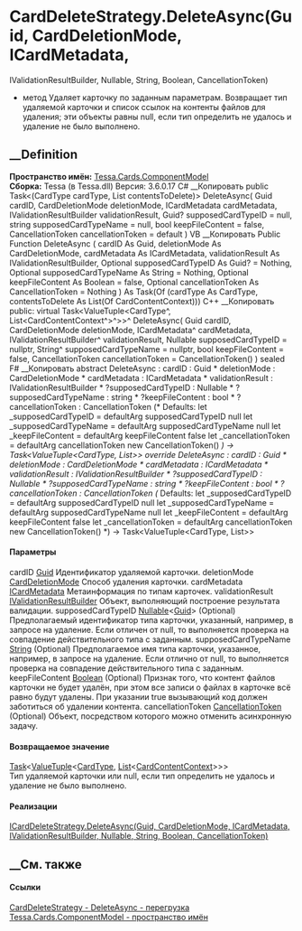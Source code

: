 # CardDeleteStrategy.DeleteAsync(Guid, CardDeletionMode, ICardMetadata,
IValidationResultBuilder, Nullable<Guid>, String, Boolean, CancellationToken)
- метод
Удаляет карточку по заданным параметрам. Возвращает тип удаляемой карточки и
список ссылок на контенты файлов для удаления; эти объекты равны null, если
тип определить не удалось и удаление не было выполнено.
## __Definition
 **Пространство имён:**
[Tessa.Cards.ComponentModel](N_Tessa_Cards_ComponentModel.htm)  
 **Сборка:** Tessa (в Tessa.dll) Версия: 3.6.0.17
C# __Копировать
     public Task<(CardType cardType, List<CardContentContext> contentsToDelete)> DeleteAsync(
    	Guid cardID,
    	CardDeletionMode deletionMode,
    	ICardMetadata cardMetadata,
    	IValidationResultBuilder validationResult,
    	Guid? supposedCardTypeID = null,
    	string supposedCardTypeName = null,
    	bool keepFileContent = false,
    	CancellationToken cancellationToken = default
    )
VB __Копировать
     Public Function DeleteAsync ( 
    	cardID As Guid,
    	deletionMode As CardDeletionMode,
    	cardMetadata As ICardMetadata,
    	validationResult As IValidationResultBuilder,
    	Optional supposedCardTypeID As Guid? = Nothing,
    	Optional supposedCardTypeName As String = Nothing,
    	Optional keepFileContent As Boolean = false,
    	Optional cancellationToken As CancellationToken = Nothing
    ) As Task(Of (cardType As CardType, contentsToDelete As List(Of CardContentContext)))
C++ __Копировать
     public:
    virtual Task<ValueTuple<CardType^, List<CardContentContext^>^>>^ DeleteAsync(
    	Guid cardID, 
    	CardDeletionMode deletionMode, 
    	ICardMetadata^ cardMetadata, 
    	IValidationResultBuilder^ validationResult, 
    	Nullable<Guid> supposedCardTypeID = nullptr, 
    	String^ supposedCardTypeName = nullptr, 
    	bool keepFileContent = false, 
    	CancellationToken cancellationToken = CancellationToken()
    ) sealed
F# __Копировать
     abstract DeleteAsync : 
            cardID : Guid * 
            deletionMode : CardDeletionMode * 
            cardMetadata : ICardMetadata * 
            validationResult : IValidationResultBuilder * 
            ?supposedCardTypeID : Nullable<Guid> * 
            ?supposedCardTypeName : string * 
            ?keepFileContent : bool * 
            ?cancellationToken : CancellationToken 
    (* Defaults:
            let _supposedCardTypeID = defaultArg supposedCardTypeID null
            let _supposedCardTypeName = defaultArg supposedCardTypeName null
            let _keepFileContent = defaultArg keepFileContent false
            let _cancellationToken = defaultArg cancellationToken new CancellationToken()
    *)
    -> Task<ValueTuple<CardType, List<CardContentContext>>> 
    override DeleteAsync : 
            cardID : Guid * 
            deletionMode : CardDeletionMode * 
            cardMetadata : ICardMetadata * 
            validationResult : IValidationResultBuilder * 
            ?supposedCardTypeID : Nullable<Guid> * 
            ?supposedCardTypeName : string * 
            ?keepFileContent : bool * 
            ?cancellationToken : CancellationToken 
    (* Defaults:
            let _supposedCardTypeID = defaultArg supposedCardTypeID null
            let _supposedCardTypeName = defaultArg supposedCardTypeName null
            let _keepFileContent = defaultArg keepFileContent false
            let _cancellationToken = defaultArg cancellationToken new CancellationToken()
    *)
    -> Task<ValueTuple<CardType, List<CardContentContext>>> 
#### Параметры
cardID [Guid](https://learn.microsoft.com/dotnet/api/system.guid)
    Идентификатор удаляемой карточки.
deletionMode [CardDeletionMode](T_Tessa_Cards_CardDeletionMode.htm)
    Способ удаления карточки.
cardMetadata [ICardMetadata](T_Tessa_Cards_ICardMetadata.htm)
    Метаинформация по типам карточек.
validationResult
[IValidationResultBuilder](T_Tessa_Platform_Validation_IValidationResultBuilder.htm)
    Объект, выполняющий построение результата валидации.
supposedCardTypeID
[Nullable](https://learn.microsoft.com/dotnet/api/system.nullable-1)<[Guid](https://learn.microsoft.com/dotnet/api/system.guid)>
(Optional)
     Предполагаемый идентификатор типа карточки, указанный, например, в запросе на удаление. Если отличен от null, то выполняется проверка на совпадение действительного типа с заданным. 
supposedCardTypeName
[String](https://learn.microsoft.com/dotnet/api/system.string) (Optional)
     Предполагаемое имя типа карточки, указанное, например, в запросе на удаление. Если отлично от null, то выполняется проверка на совпадение действительного типа с заданным. 
keepFileContent
[Boolean](https://learn.microsoft.com/dotnet/api/system.boolean) (Optional)
     Признак того, что контент файлов карточки не будет удалён, при этом все записи о файлах в карточке всё равно будут удалены. При указании true вызывающий код должен заботиться об удалении контента. 
cancellationToken
[CancellationToken](https://learn.microsoft.com/dotnet/api/system.threading.cancellationtoken)
(Optional)
    Объект, посредством которого можно отменить асинхронную задачу.
#### Возвращаемое значение
[Task](https://learn.microsoft.com/dotnet/api/system.threading.tasks.task-1)<[ValueTuple](https://learn.microsoft.com/dotnet/api/system.valuetuple-2)<[CardType](T_Tessa_Cards_CardType.htm),
[List](https://learn.microsoft.com/dotnet/api/system.collections.generic.list-1)<[CardContentContext](T_Tessa_Cards_ComponentModel_CardContentContext.htm)>>>  
Тип удаляемой карточки или null, если тип определить не удалось и удаление не
было выполнено.
#### Реализации
[ICardDeleteStrategy.DeleteAsync(Guid, CardDeletionMode, ICardMetadata,
IValidationResultBuilder, Nullable<Guid>, String, Boolean,
CancellationToken)](M_Tessa_Cards_ComponentModel_ICardDeleteStrategy_DeleteAsync.htm)  
##  __См. также
#### Ссылки
[CardDeleteStrategy - ](T_Tessa_Cards_ComponentModel_CardDeleteStrategy.htm)
[DeleteAsync -
перегрузка](Overload_Tessa_Cards_ComponentModel_CardDeleteStrategy_DeleteAsync.htm)
[Tessa.Cards.ComponentModel - пространство
имён](N_Tessa_Cards_ComponentModel.htm)
